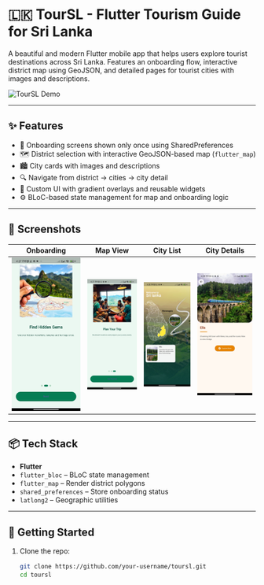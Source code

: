 # 🇱🇰 TourSL - Flutter Tourism Guide for Sri Lanka

A beautiful and modern Flutter mobile app that helps users explore tourist destinations across Sri Lanka. Features an onboarding flow, interactive district map using GeoJSON, and detailed pages for tourist cities with images and descriptions.

![TourSL Demo](assets/screenshots/demo.gif)

---

## ✨ Features

- 🧭 Onboarding screens shown only once using SharedPreferences
- 🗺️ District selection with interactive GeoJSON-based map (`flutter_map`)
- 🏙️ City cards with images and descriptions
- 🔍 Navigate from district → cities → city detail
- 🎨 Custom UI with gradient overlays and reusable widgets
- ⚙️ BLoC-based state management for map and onboarding logic

---

## 📸 Screenshots

| Onboarding | Map View | City List | City Details |
|-----------|----------|-----------|--------------|
| ![1](assets/screenshots/Screenshot_2025-06-18-16-27-50-566_com.example.toursl.jpg) | ![2](assets/screenshots/2.jpg) | ![3](assets/screenshots/3.jpg) | ![4](assets/screenshots/4.jpg) |

---

## 📦 Tech Stack

- **Flutter**
- `flutter_bloc` – BLoC state management
- `flutter_map` – Render district polygons
- `shared_preferences` – Store onboarding status
- `latlong2` – Geographic utilities

---

## 🚀 Getting Started

1. Clone the repo:
   ```bash
   git clone https://github.com/your-username/toursl.git
   cd toursl
